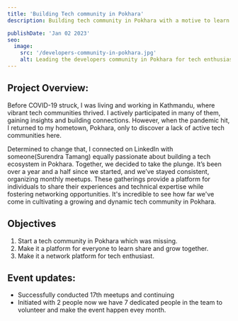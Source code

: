 ```yaml
---
title: 'Building Tech community in Pokhara'
description: Building tech community in Pokhara with a motive to learn share and grow together. We initiated because its important and was missing in Pokhara.

publishDate: 'Jan 02 2023'
seo:
  image:
    src: '/developers-community-in-pokhara.jpg'
    alt: Leading the developers community in Pokhara for tech enthusiast
---
```



## **Project Overview:**

Before COVID-19 struck, I was living and working in Kathmandu, where vibrant tech communities thrived. I actively participated in many of them, gaining insights and building connections. However, when the pandemic hit, I returned to my hometown, Pokhara, only to discover a lack of active tech communities here.

Determined to change that, I connected on LinkedIn with someone(Surendra Tamang) equally passionate about building a tech ecosystem in Pokhara. Together, we decided to take the plunge. It’s been over a year and a half since we started, and we’ve stayed consistent, organizing monthly meetups. These gatherings provide a platform for individuals to share their experiences and technical expertise while fostering networking opportunities. It's incredible to see how far we've come in cultivating a growing and dynamic tech community in Pokhara.
## Objectives

1. Start a tech community in Pokhara which was missing.
2. Make it a platform for everyone to learn share and grow together.
3. Make it a network platform for tech enthusiast.

## Event updates:
- Successfully conducted 17th meetups and continuing
- Initiated with 2 people now we have 7 dedicated people in the team to volunteer and make the event happen evey month.


